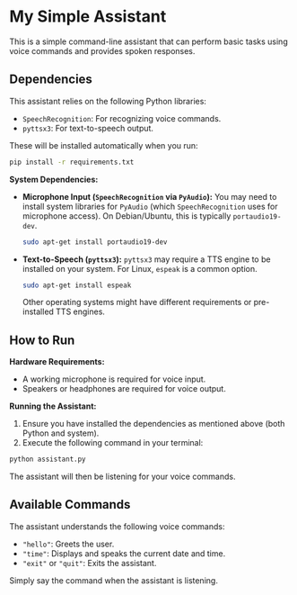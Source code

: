 # My Simple Assistant

This is a simple command-line assistant that can perform basic tasks using voice commands and provides spoken responses.

## Dependencies

This assistant relies on the following Python libraries:

- `SpeechRecognition`: For recognizing voice commands.
- `pyttsx3`: For text-to-speech output.

These will be installed automatically when you run:
```bash
pip install -r requirements.txt
```

**System Dependencies:**
- **Microphone Input (`SpeechRecognition` via `PyAudio`):** You may need to install system libraries for `PyAudio` (which `SpeechRecognition` uses for microphone access). On Debian/Ubuntu, this is typically `portaudio19-dev`.
  ```bash
  sudo apt-get install portaudio19-dev 
  ```
- **Text-to-Speech (`pyttsx3`):** `pyttsx3` may require a TTS engine to be installed on your system. For Linux, `espeak` is a common option.
  ```bash
  sudo apt-get install espeak
  ```
  Other operating systems might have different requirements or pre-installed TTS engines.

## How to Run

**Hardware Requirements:**
- A working microphone is required for voice input.
- Speakers or headphones are required for voice output.

**Running the Assistant:**
1. Ensure you have installed the dependencies as mentioned above (both Python and system).
2. Execute the following command in your terminal:

```bash
python assistant.py
```
The assistant will then be listening for your voice commands.

## Available Commands

The assistant understands the following voice commands:

- `"hello"`: Greets the user.
- `"time"`: Displays and speaks the current date and time.
- `"exit"` or `"quit"`: Exits the assistant.

Simply say the command when the assistant is listening.
